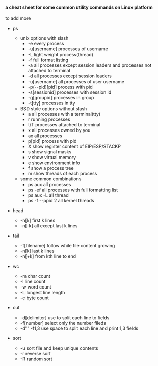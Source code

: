 #### a cheat sheet for some common utility commands on Linux platform
to add more


+ ps
  + unix options with slash
    + -e                 every process
    + -u[username]       processes of username 
    + -L                 light weight process(thread)
    + -f                 full format listing
    + -a                 all processes except session leaders and processes not attached to terminal 
    + -d                 all processes except session leaders 
    + -u[username]       all processes of user username
    + -p(--pid)[pid]     process with pid 
    + -s[sessionid]      processes with session id 
    + -g[groupid]        processes in group 
    + -t[tty]            processes in tty 
  + BSD style options without slash
    + a                  all processes with a terminal(tty)
    + r                  running processes 
    + t/T                processes attached to terminal
    + x                  all processes owned by you 
    + ax                 all processes 
    + p[pid]             process with pid
    + X                  show register content of EIP/ESP/STACKP
    + s                  show signal masks
    + v                  show virtual memory 
    + e                  show environment info
    + f                  show a process tree 
    + m                  show threads of each process 
  + some common combinations 
    + ps aux             all processes 
    + ps -ef             all processes with full formatting list 
    + ps aux -L          all thread 
    + ps -f --ppid 2     all kernel threads 

+ head 
  + -n[k]                first k lines
  + -n[-k]               all except last k lines 

+ tail 
  + -f[filename]         follow while file content growing
  + -n[k]                last k lines 
  + -n[+k]               from kth line to end 

+ wc
  + -m                   char count
  + -l                   line count 
  + -w                   word count 
  + -L                   longest line length
  + -c                   byte count 

+ cut 
  + -d[delimiter]        use to split each line to fields
  + -f[number]           select only the number fileds
  + -d' ' -f1,3          use space to split each line and print 1,3 fields 

+ sort
  + -u                   sort file and keep unique contents
  + -r                   reverse sort 
  + -R                   random sort 
